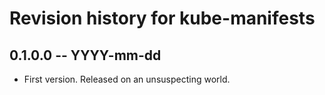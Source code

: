 # Revision history for kube-manifests

## 0.1.0.0 -- YYYY-mm-dd

* First version. Released on an unsuspecting world.
